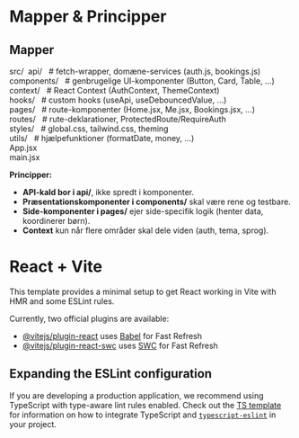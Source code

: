# Mapper & Principper
## Mapper
src/&nbsp;
  api/  &nbsp;          # fetch-wrapper, domæne-services (auth.js, bookings.js)</br>
  components/ &nbsp;    # genbrugelige UI-komponenter (Button, Card, Table, ...)</br>
  context/   &nbsp;     # React Context (AuthContext, ThemeContext)</br>
  hooks/     &nbsp;     # custom hooks (useApi, useDebouncedValue, ...)</br>
  pages/     &nbsp;     # route-komponenter (Home.jsx, Me.jsx, Bookings.jsx, ...)</br>
  routes/    &nbsp;     # rute-deklarationer, ProtectedRoute/RequireAuth</br>
  styles/    &nbsp;     # global.css, tailwind.css, theming</br>
  utils/      &nbsp;    # hjælpefunktioner (formatDate, money, ...)</br>
  App.jsx</br>
  main.jsx</br>

**Principper:**

- **API-kald bor i api/**, ikke spredt i komponenter.
- **Præsentationskomponenter i components/** skal være rene og testbare.
- **Side-komponenter i pages/** ejer side-specifik logik (henter data, koordinerer børn).
- **Context** kun når flere områder skal dele viden (auth, tema, sprog).





# React + Vite

This template provides a minimal setup to get React working in Vite with HMR and some ESLint rules.

Currently, two official plugins are available:

- [@vitejs/plugin-react](https://github.com/vitejs/vite-plugin-react/blob/main/packages/plugin-react) uses [Babel](https://babeljs.io/) for Fast Refresh
- [@vitejs/plugin-react-swc](https://github.com/vitejs/vite-plugin-react/blob/main/packages/plugin-react-swc) uses [SWC](https://swc.rs/) for Fast Refresh

## Expanding the ESLint configuration

If you are developing a production application, we recommend using TypeScript with type-aware lint rules enabled. Check out the [TS template](https://github.com/vitejs/vite/tree/main/packages/create-vite/template-react-ts) for information on how to integrate TypeScript and [`typescript-eslint`](https://typescript-eslint.io) in your project.
